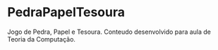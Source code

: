 # PedraPapelTesoura
 Jogo de Pedra, Papel e Tesoura. Conteudo desenvolvido para aula de Teoria da Computação.
